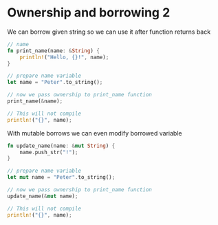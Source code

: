 # Ownership and borrowing 2

We can borrow given string so we can use it after function returns back

```rust
// name 
fn print_name(name: &String) {
    println!("Hello, {}!", name);
}

// prepare name variable
let name = "Peter".to_string();

// now we pass ownership to print_name function
print_name(&name);

// This will not compile
println!("{}", name);
```

With mutable borrows we can even modify borrowed variable

```rust
fn update_name(name: &mut String) {
    name.push_str("!");
}

// prepare name variable
let mut name = "Peter".to_string();

// now we pass ownership to print_name function
update_name(&mut name);

// This will not compile
println!("{}", name);

```
